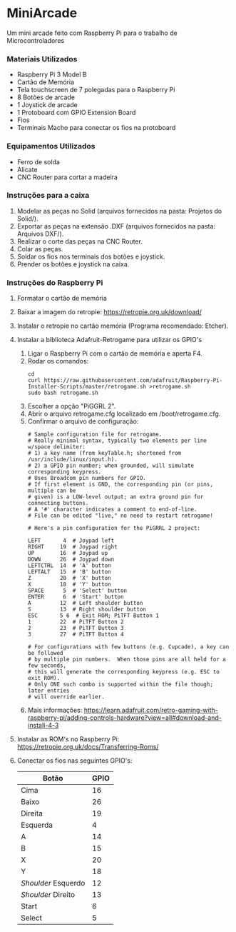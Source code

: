 # MiniArcade
Um mini arcade feito com Raspberry Pi para o trabalho de Microcontroladores

### Materiais Utilizados

* Raspberry Pi 3 Model B
* Cartão de Memória
* Tela touchscreen de 7 polegadas para o Raspberry Pi
* 8 Botões de arcade
* 1 Joystick de arcade
* 1 Protoboard com GPIO Extension Board
* Fios
* Terminais Macho para conectar os fios na protoboard

### Equipamentos Utilizados

* Ferro de solda
* Alicate
* CNC Router para cortar a madeira

### Instruções para a caixa

1. Modelar as peças no Solid (arquivos fornecidos na pasta: Projetos do Solid/).
2. Exportar as peças na extensão .DXF (arquivos fornecidos na pasta: Arquivos DXF/).
3. Realizar o corte das peças na CNC Router.
4. Colar as peças.
5. Soldar os fios nos terminais dos botões e joystick.
6. Prender os botões e joystick na caixa.

### Instruções do Raspberry Pi

1. Formatar o cartão de memória
2. Baixar a imagem do retropie: https://retropie.org.uk/download/
3. Instalar o retropie no cartão memória (Programa recomendado: Etcher).
4. Instalar a biblioteca Adafruit-Retrogame para utilizar os GPIO's
    1. Ligar o Raspberry Pi com o cartão de memória e aperta F4.
    2. Rodar os comandos:
        ```
        cd
        curl https://raw.githubusercontent.com/adafruit/Raspberry-Pi-Installer-Scripts/master/retrogame.sh >retrogame.sh
        sudo bash retrogame.sh
        ```
    3. Escolher a opção "PiGGRL 2".
    4. Abrir o arquivo retrogame.cfg localizado em /boot/retrogame.cfg.
    5. Confirmar o arquivo de configuração:
        ```
        # Sample configuration file for retrogame.
        # Really minimal syntax, typically two elements per line w/space delimiter:
        # 1) a key name (from keyTable.h; shortened from /usr/include/linux/input.h).
        # 2) a GPIO pin number; when grounded, will simulate corresponding keypress.
        # Uses Broadcom pin numbers for GPIO.
        # If first element is GND, the corresponding pin (or pins, multiple can be
        # given) is a LOW-level output; an extra ground pin for connecting buttons.
        # A '#' character indicates a comment to end-of-line.
        # File can be edited "live," no need to restart retrogame!
 
        # Here's a pin configuration for the PiGRRL 2 project:
 
        LEFT       4  # Joypad left
        RIGHT     19  # Joypad right
        UP        16  # Joypad up
        DOWN      26  # Joypad down
        LEFTCTRL  14  # 'A' button
        LEFTALT   15  # 'B' button
        Z         20  # 'X' button
        X         18  # 'Y' button
        SPACE      5  # 'Select' button
        ENTER      6  # 'Start' button
        A         12  # Left shoulder button
        S         13  # Right shoulder button
        ESC       5 6  # Exit ROM; PiTFT Button 1
        1         22  # PiTFT Button 2
        2         23  # PiTFT Button 3
        3         27  # PiTFT Button 4
 
        # For configurations with few buttons (e.g. Cupcade), a key can be followed
        # by multiple pin numbers.  When those pins are all held for a few seconds,
        # this will generate the corresponding keypress (e.g. ESC to exit ROM).
        # Only ONE such combo is supported within the file though; later entries
        # will override earlier.
        ```
    6. Mais informações: https://learn.adafruit.com/retro-gaming-with-raspberry-pi/adding-controls-hardware?view=all#download-and-install-4-3
5. Instalar as ROM's no Raspberry Pi: https://retropie.org.uk/docs/Transferring-Roms/
6. Conectar os fios nas seguintes GPIO's:

    Botão | GPIO 
    --- | --- 
    Cima | 16
    Baixo | 26
    Direita | 19
    Esquerda | 4
    A | 14
    B | 15
    X | 20
    Y | 18
    *Shoulder* Esquerdo | 12
    *Shoulder* Direito | 13
    Start | 6
    Select | 5
